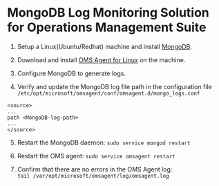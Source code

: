 # MongoDB Log Monitoring Solution for Operations Management Suite

1. Setup a Linux(Ubuntu/Redhat) machine and install [MongoDB](https://docs.mongodb.com/manual/installation/).

2. Download and Install [OMS Agent for Linux](https://github.com/Microsoft/OMS-Agent-for-Linux) on the machine. 

3. Configure MongoDB to generate logs.

4. Verify and update the MongoDB log file path in the configuration file ```/etc/opt/microsoft/omsagent/conf/omsagent.d/mongo_logs.conf```

  ```config
  <source>
  ...
  path <MongoDB-log-path>
  ...
  </source>
  ```

5. Restart the MongoDB daemon:
```sudo service mongod restart```

6. Restart the OMS agent:
```sudo service omsagent restart```


7. Confirm that there are no errors in the OMS Agent log:  
```tail /var/opt/microsoft/omsagent/log/omsagent.log```
